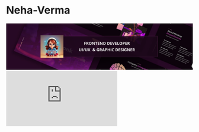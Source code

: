 # Neha-Verma
![img alt](https://github.com/Neha2308-Verma/Neha-Verma/blob/61a2829496e0d20b95ed82e7c3b14a34d4eb1157/Neha%20Verma/1.png)
![pdf alt](https://github.com/Neha2308-Verma/Neha-Verma/blob/0f835b251d9476206e11bd2edf624a57665ae59a/Neha%20Verma.pdf)
